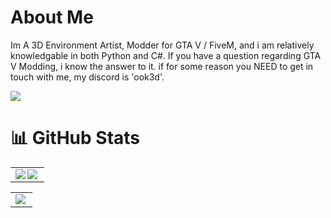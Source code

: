 # About Me
Im A 3D Environment Artist, Modder for GTA V / FiveM,
and i am relatively knowledgable in both Python and C#.
If you have a question regarding GTA V Modding, i know the answer to it.
if for some reason you NEED to get in touch with me, my discord is 'ook3d'.

![](https://komarev.com/ghpvc/?username=ook3d)

# 📊 GitHub Stats

<div align="center">
<table>
    <tr>
        <td>
            <a href="https://github.com/anuraghazra/github-readme-stats">
              <img align="left" src="https://github-readme-stats.vercel.app/api/top-langs/?username=ook3d&show_icons=true&theme=dark" />
            </a>
            <a href="https://github.com/anuraghazra/github-readme-stats#gh-dark-mode-only">
              <img align="left" src="https://github-readme-stats.vercel.app/api?username=ook3d&show_icons=true&theme=dark#gh-dark-mode-only" />
            </a>
        </td>
    </tr>
</table>
<table>
    <tr>
        <td>
            <a href="https://github.com/anuraghazra/github-readme-stats#gh-dark-mode-only">
              <img align="left" src="https://github-contributor-stats.vercel.app/api?username=ook3d&limit=5&theme=dark&combine_all_yearly_contributions=true" />
            </a>
        </td>
    </tr>
</table>
</div>
